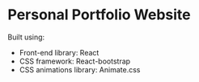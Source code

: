 # Personal Portfolio Website 

Built using:

- Front-end library: React
- CSS framework: React-bootstrap
- CSS animations library: Animate.css



